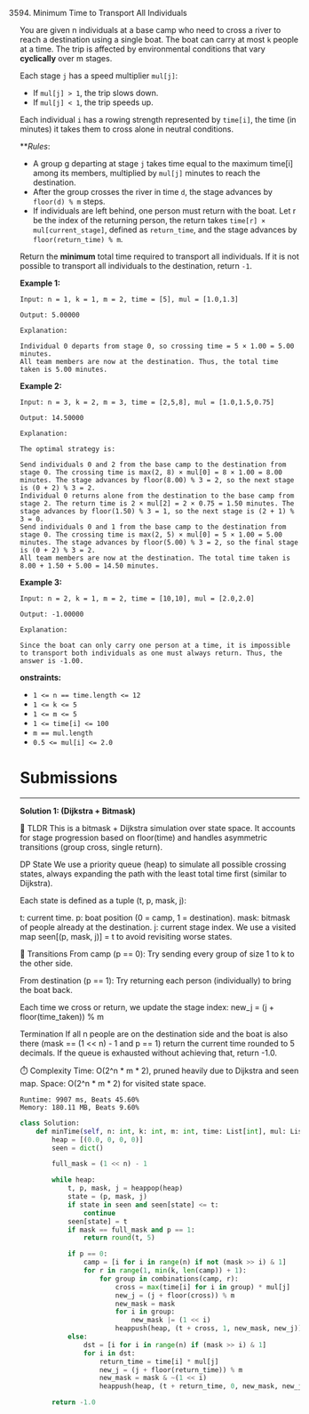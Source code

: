 3594. Minimum Time to Transport All Individuals

You are given n individuals at a base camp who need to cross a river to reach a destination using a single boat. The boat can carry at most `k` people at a time. The trip is affected by environmental conditions that vary **cyclically** over m stages.

Each stage `j` has a speed multiplier `mul[j]`:

* If `mul[j] > 1`, the trip slows down.
* If `mul[j] < 1`, the trip speeds up.

Each individual `i` has a rowing strength represented by `time[i]`, the time (in minutes) it takes them to cross alone in neutral conditions.

***Rules*:

* A group g departing at stage `j` takes time equal to the maximum time[i] among its members, multiplied by `mul[j]` minutes to reach the destination.
* After the group crosses the river in time `d`, the stage advances by `floor(d) % m` steps.
* If individuals are left behind, one person must return with the boat. Let r be the index of the returning person, the return takes `time[r] × mul[current_stage]`, defined as `return_time`, and the stage advances by `floor(return_time) % m`.

Return the **minimum** total time required to transport all individuals. If it is not possible to transport all individuals to the destination, return `-1`.

 

**Example 1:**
```
Input: n = 1, k = 1, m = 2, time = [5], mul = [1.0,1.3]

Output: 5.00000

Explanation:

Individual 0 departs from stage 0, so crossing time = 5 × 1.00 = 5.00 minutes.
All team members are now at the destination. Thus, the total time taken is 5.00 minutes.
```

**Example 2:**
```
Input: n = 3, k = 2, m = 3, time = [2,5,8], mul = [1.0,1.5,0.75]

Output: 14.50000

Explanation:

The optimal strategy is:

Send individuals 0 and 2 from the base camp to the destination from stage 0. The crossing time is max(2, 8) × mul[0] = 8 × 1.00 = 8.00 minutes. The stage advances by floor(8.00) % 3 = 2, so the next stage is (0 + 2) % 3 = 2.
Individual 0 returns alone from the destination to the base camp from stage 2. The return time is 2 × mul[2] = 2 × 0.75 = 1.50 minutes. The stage advances by floor(1.50) % 3 = 1, so the next stage is (2 + 1) % 3 = 0.
Send individuals 0 and 1 from the base camp to the destination from stage 0. The crossing time is max(2, 5) × mul[0] = 5 × 1.00 = 5.00 minutes. The stage advances by floor(5.00) % 3 = 2, so the final stage is (0 + 2) % 3 = 2.
All team members are now at the destination. The total time taken is 8.00 + 1.50 + 5.00 = 14.50 minutes.
```

**Example 3:**
```
Input: n = 2, k = 1, m = 2, time = [10,10], mul = [2.0,2.0]

Output: -1.00000

Explanation:

Since the boat can only carry one person at a time, it is impossible to transport both individuals as one must always return. Thus, the answer is -1.00.
```

**onstraints:**

* `1 <= n == time.length <= 12`
* `1 <= k <= 5`
* `1 <= m <= 5`
* `1 <= time[i] <= 100`
* `m == mul.length`
* `0.5 <= mul[i] <= 2.0`

# Submissions
---
**Solution 1: (Dijkstra + Bitmask)**

🙌 TLDR
This is a bitmask + Dijkstra simulation over state space.
It accounts for stage progression based on floor(time) and handles asymmetric transitions (group cross, single return).

DP State
We use a priority queue (heap) to simulate all possible crossing states, always expanding the path with the least total time first (similar to Dijkstra).

Each state is defined as a tuple (t, p, mask, j):

t: current time.
p: boat position (0 = camp, 1 = destination).
mask: bitmask of people already at the destination.
j: current stage index.
We use a visited map seen[(p, mask, j)] = t
to avoid revisiting worse states.

🔁 Transitions
From camp (p == 0):
Try sending every group of size 1 to k to the other side.

From destination (p == 1):
Try returning each person (individually) to bring the boat back.

Each time we cross or return, we update the stage index:
new_j = (j + floor(time_taken)) % m

Termination
If all n people are on the destination side and the boat is also there
(mask == (1 << n) - 1 and p == 1)
return the current time rounded to 5 decimals.
If the queue is exhausted without achieving that, return -1.0.

⏱️ Complexity
Time: O(2^n * m * 2), pruned heavily due to Dijkstra and seen map.
Space: O(2^n * m * 2) for visited state space.

```
Runtime: 9907 ms, Beats 45.60%
Memory: 180.11 MB, Beats 9.60%
```
```python
class Solution:
    def minTime(self, n: int, k: int, m: int, time: List[int], mul: List[float]) -> float:
        heap = [(0.0, 0, 0, 0)]
        seen = dict()

        full_mask = (1 << n) - 1

        while heap:
            t, p, mask, j = heappop(heap)
            state = (p, mask, j)
            if state in seen and seen[state] <= t:
                continue
            seen[state] = t
            if mask == full_mask and p == 1:
                return round(t, 5)

            if p == 0:
                camp = [i for i in range(n) if not (mask >> i) & 1]
                for r in range(1, min(k, len(camp)) + 1):
                    for group in combinations(camp, r):
                        cross = max(time[i] for i in group) * mul[j]
                        new_j = (j + floor(cross)) % m
                        new_mask = mask
                        for i in group:
                            new_mask |= (1 << i)
                        heappush(heap, (t + cross, 1, new_mask, new_j))
            else:
                dst = [i for i in range(n) if (mask >> i) & 1]
                for i in dst:
                    return_time = time[i] * mul[j]
                    new_j = (j + floor(return_time)) % m
                    new_mask = mask & ~(1 << i)
                    heappush(heap, (t + return_time, 0, new_mask, new_j))

        return -1.0
```

